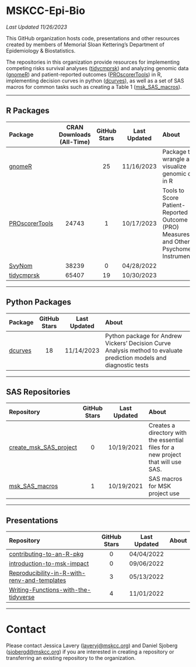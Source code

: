 <!-- README.md is generated from README.Rmd. Please edit that file -->

# **MSKCC-Epi-Bio**

*Last Updated 11/26/2023*

This GitHub organization hosts code, presentations and other resources
created by members of Memorial Sloan Kettering’s Department of
Epidemiology & Biostatistics.

The repositories in this organization provide resources for implementing
competing risks survival analyses
([tidycmprsk](https://github.com/MSKCC-Epi-Bio/tidycmprsk)) and
analyzing genomic data
([gnomeR](https://github.com/MSKCC-Epi-Bio/gnomeR)) and patient-reported
outcomes
([PROscorerTools](https://github.com/MSKCC-Epi-Bio/PROscorerTools)) in
R, implementing decision curves in python
([dcurves](https://github.com/MSKCC-Epi-Bio/dcurves)), as well as a set
of SAS macros for common tasks such as creating a Table 1
([msk\_SAS\_macros](https://github.com/MSKCC-Epi-Bio/msk_SAS_macros)).

------------------------------------------------------------------------

## **R Packages**

<table>
<colgroup>
<col style="width: 9%" />
<col style="width: 16%" />
<col style="width: 8%" />
<col style="width: 8%" />
<col style="width: 56%" />
</colgroup>
<thead>
<tr class="header">
<th style="text-align: left;">Package</th>
<th style="text-align: center;">CRAN Downloads (All-Time)</th>
<th style="text-align: center;">GitHub Stars</th>
<th style="text-align: center;">Last Updated</th>
<th style="text-align: left;">About</th>
</tr>
</thead>
<tbody>
<tr class="odd">
<td style="text-align: left;"><a
href="https://github.com/MSKCC-Epi-Bio/gnomeR">gnomeR</a></td>
<td style="text-align: center;"></td>
<td style="text-align: center;">25</td>
<td style="text-align: center;">11/16/2023</td>
<td style="text-align: left;">Package to wrangle and visualize genomic
data in R</td>
</tr>
<tr class="even">
<td style="text-align: left;"><a
href="https://github.com/MSKCC-Epi-Bio/PROscorerTools">PROscorerTools</a></td>
<td style="text-align: center;">24743</td>
<td style="text-align: center;">1</td>
<td style="text-align: center;">10/17/2023</td>
<td style="text-align: left;">Tools to Score Patient-Reported Outcome
(PRO) Measures and Other Psychometric Instruments</td>
</tr>
<tr class="odd">
<td style="text-align: left;"><a
href="https://github.com/MSKCC-Epi-Bio/SvyNom">SvyNom</a></td>
<td style="text-align: center;">38239</td>
<td style="text-align: center;">0</td>
<td style="text-align: center;">04/28/2022</td>
<td style="text-align: left;"></td>
</tr>
<tr class="even">
<td style="text-align: left;"><a
href="https://github.com/MSKCC-Epi-Bio/tidycmprsk">tidycmprsk</a></td>
<td style="text-align: center;">65407</td>
<td style="text-align: center;">19</td>
<td style="text-align: center;">10/30/2023</td>
<td style="text-align: left;"></td>
</tr>
</tbody>
</table>

------------------------------------------------------------------------

## **Python Packages**

<table>
<colgroup>
<col style="width: 5%" />
<col style="width: 9%" />
<col style="width: 9%" />
<col style="width: 76%" />
</colgroup>
<thead>
<tr class="header">
<th style="text-align: left;">Package</th>
<th style="text-align: center;">GitHub Stars</th>
<th style="text-align: center;">Last Updated</th>
<th style="text-align: left;">About</th>
</tr>
</thead>
<tbody>
<tr class="odd">
<td style="text-align: left;"><a
href="https://github.com/MSKCC-Epi-Bio/dcurves">dcurves</a></td>
<td style="text-align: center;">18</td>
<td style="text-align: center;">11/14/2023</td>
<td style="text-align: left;">Python package for Andrew Vickers’
Decision Curve Analysis method to evaluate prediction models and
diagnostic tests</td>
</tr>
</tbody>
</table>

------------------------------------------------------------------------

## **SAS Repositories**

<table>
<colgroup>
<col style="width: 17%" />
<col style="width: 10%" />
<col style="width: 10%" />
<col style="width: 61%" />
</colgroup>
<thead>
<tr class="header">
<th style="text-align: left;">Repository</th>
<th style="text-align: center;">GitHub Stars</th>
<th style="text-align: center;">Last Updated</th>
<th style="text-align: left;">About</th>
</tr>
</thead>
<tbody>
<tr class="odd">
<td style="text-align: left;"><a
href="https://github.com/MSKCC-Epi-Bio/create_msk_SAS_project">create_msk_SAS_project</a></td>
<td style="text-align: center;">0</td>
<td style="text-align: center;">10/19/2021</td>
<td style="text-align: left;">Creates a directory with the essential
files for a new project that will use SAS.</td>
</tr>
<tr class="even">
<td style="text-align: left;"><a
href="https://github.com/MSKCC-Epi-Bio/msk_SAS_macros">msk_SAS_macros</a></td>
<td style="text-align: center;">1</td>
<td style="text-align: center;">10/19/2021</td>
<td style="text-align: left;">SAS macros for MSK project use</td>
</tr>
</tbody>
</table>

------------------------------------------------------------------------

## **Presentations**

<table>
<colgroup>
<col style="width: 56%" />
<col style="width: 17%" />
<col style="width: 17%" />
<col style="width: 7%" />
</colgroup>
<thead>
<tr class="header">
<th style="text-align: left;">Repository</th>
<th style="text-align: center;">GitHub Stars</th>
<th style="text-align: center;">Last Updated</th>
<th style="text-align: left;">About</th>
</tr>
</thead>
<tbody>
<tr class="odd">
<td style="text-align: left;"><a
href="https://github.com/MSKCC-Epi-Bio/contributing-to-an-R-pkg">contributing-to-an-R-pkg</a></td>
<td style="text-align: center;">0</td>
<td style="text-align: center;">04/04/2022</td>
<td style="text-align: left;"></td>
</tr>
<tr class="even">
<td style="text-align: left;"><a
href="https://github.com/MSKCC-Epi-Bio/introduction-to-msk-impact">introduction-to-msk-impact</a></td>
<td style="text-align: center;">0</td>
<td style="text-align: center;">09/06/2022</td>
<td style="text-align: left;"></td>
</tr>
<tr class="odd">
<td style="text-align: left;"><a
href="https://github.com/MSKCC-Epi-Bio/Reproducibility-in-R-with-renv-and-templates">Reproducibility-in-R-with-renv-and-templates</a></td>
<td style="text-align: center;">3</td>
<td style="text-align: center;">05/13/2022</td>
<td style="text-align: left;"></td>
</tr>
<tr class="even">
<td style="text-align: left;"><a
href="https://github.com/MSKCC-Epi-Bio/Writing-Functions-with-the-tidyverse">Writing-Functions-with-the-tidyverse</a></td>
<td style="text-align: center;">4</td>
<td style="text-align: center;">11/01/2022</td>
<td style="text-align: left;"></td>
</tr>
</tbody>
</table>

------------------------------------------------------------------------

# **Contact**

Please contact Jessica Lavery (<laveryj@mskcc.org>) and Daniel Sjoberg
(<sjobergd@mskcc.org>) if you are interested in creating a repository or
transferring an existing repository to the organization.
